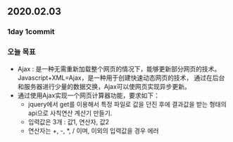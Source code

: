 ## 2020.02.03

### 1day 1commit

### 오늘 목표
- Ajax : 是一种无需重新加载整个网页的情况下，能够更新部分网页的技术。Javascript+XML=Ajax，是一种用于创建快速动态网页的技术，
          通过在后台和服务器进行少量的数据交换，Ajax可以使网页实现异步更新。
- 通过使用Ajax实现一个网页计算器功能，要求如下：
  - jquery에서 get를 이용해서 특정 파일로 값을 던진 후에 결과값을 받는 형태의 api으로 사칙연산 계산기 만들기.
  - 입력값은 3개 : 값1, 연산자, 값2
  - 연산자는 +, -, *, / 이며, 이외의 입력값을 경우 에러
 
